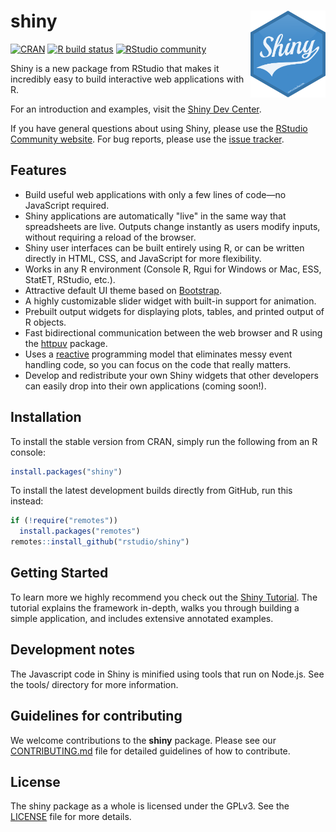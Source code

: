 # shiny <img src="man/figures/logo.png" align="right" width=120 height=139 alt="" />

<!-- badges: start -->
[![CRAN](https://www.r-pkg.org/badges/version/shiny)](https://CRAN.R-project.org/package=shiny)
[![R build status](https://github.com/rstudio/shiny/workflows/R-CMD-check/badge.svg)](https://github.com/rstudio/shiny/actions)
[![RStudio community](https://img.shields.io/badge/community-shiny-blue?style=social&logo=rstudio&logoColor=75AADB)](https://community.rstudio.com/new-topic?category=shiny&tags=shiny)

<!-- badges: end -->

Shiny is a new package from RStudio that makes it incredibly easy to build interactive web applications with R.

For an introduction and examples, visit the [Shiny Dev Center](http://shiny.rstudio.com/).

If you have general questions about using Shiny, please use the [RStudio Community website](https://community.rstudio.com). For bug reports, please use the [issue tracker](https://github.com/rstudio/shiny/issues).

## Features

* Build useful web applications with only a few lines of code&mdash;no JavaScript required.
* Shiny applications are automatically "live" in the same way that spreadsheets are live. Outputs change instantly as users modify inputs, without requiring a reload of the browser.
* Shiny user interfaces can be built entirely using R, or can be written directly in HTML, CSS, and JavaScript for more flexibility.
* Works in any R environment (Console R, Rgui for Windows or Mac, ESS, StatET, RStudio, etc.).
* Attractive default UI theme based on [Bootstrap](http://getbootstrap.com/).
* A highly customizable slider widget with built-in support for animation.
* Prebuilt output widgets for displaying plots, tables, and printed output of R objects.
* Fast bidirectional communication between the web browser and R using the [httpuv](https://github.com/rstudio/httpuv) package.
* Uses a [reactive](http://en.wikipedia.org/wiki/Reactive_programming) programming model that eliminates messy event handling code, so you can focus on the code that really matters.
* Develop and redistribute your own Shiny widgets that other developers can easily drop into their own applications (coming soon!).

## Installation

To install the stable version from CRAN, simply run the following from an R console:

```r
install.packages("shiny")
```

To install the latest development builds directly from GitHub, run this instead:

```r
if (!require("remotes"))
  install.packages("remotes")
remotes::install_github("rstudio/shiny")
```

## Getting Started

To learn more we highly recommend you check out the [Shiny Tutorial](http://shiny.rstudio.com/tutorial/). The tutorial explains the framework in-depth, walks you through building a simple application, and includes extensive annotated examples.

## Development notes

The Javascript code in Shiny is minified using tools that run on Node.js. See the tools/ directory for more information.

## Guidelines for contributing

We welcome contributions to the **shiny** package. Please see our [CONTRIBUTING.md](https://github.com/rstudio/shiny/blob/master/.github/CONTRIBUTING.md) file for detailed guidelines of how to contribute.

## License

The shiny package as a whole is licensed under the GPLv3. See the [LICENSE](LICENSE) file for more details.

